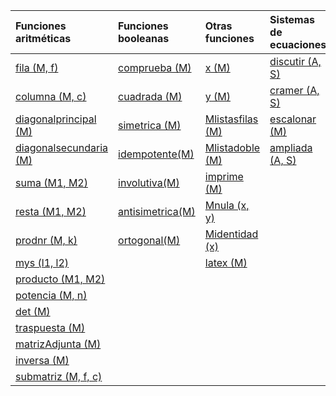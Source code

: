 | **Funciones aritméticas**                     | **Funciones booleanas**     | **Otras funciones**                    | **Sistemas de ecuaciones**   |
|:-----------------------------------------------|:----------------------------|:---------------------------------------|:-----------------------------|
| [fila (M, f)](fila.md)                          | [comprueba (M)](comprueba.md) | [x (M)](x.md)                            | [discutir (A, S)](discutir.md)      |
| [columna (M, c)](columna.md)                    | [cuadrada (M)](cuadrada.md)   | [y (M)](y.md)                            | [cramer (A, S) ](cramer.md)    |
| [diagonalprincipal (M)](diagonalprincipal.md)   | [simetrica (M)](simetrica.md) | [Mlistasfilas (M)](sintaxismatrices.md)  | [escalonar (M)](escalonar.md)  |
| [diagonalsecundaria (M)](diagonalsecundaria.md) |  [idempotente(M)](idempotente.md) | [Mlistadoble (M)](sintaxismatrices.md)   | [ampliada (A, S)](ampliada.md) |
| [suma (M1, M2)](suma.md)                        |  [involutiva(M)](involutiva.md) | [imprime (M)](imprime.md)                |             |
| [resta (M1, M2)](resta.md)                      |   [antisimetrica(M)](antisimetrica.md) | [Mnula (x, y)](Mnula.md)                 |
| [prodnr (M, k)](prodnr.md)                      |  [ortogonal(M)](ortogonal.md) | [Midentidad (x)](Midentidad.md)          |
| [mys (l1, l2)](mys.md)                          |                           | [latex (M)](latex.md)                    |
| [producto (M1, M2)](producto.md)                |
| [potencia (M, n)](potencia.md)                  |
| [det (M)](det.md)                               |
| [traspuesta (M)](traspuesta.md)                 |
| [matrizAdjunta (M)](matrizAdjunta.md)           |
| [inversa (M)](inversa.md)                       |
| [submatriz (M, f, c)](submatriz.md)             |